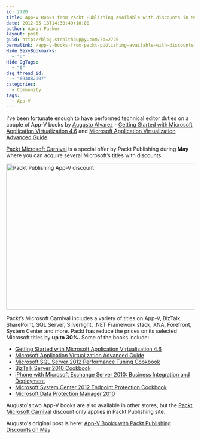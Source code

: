 ```yaml
---
id: 2720
title: App-V Books from Packt Publishing available with discounts in May
date: 2012-05-18T14:30:49+10:00
author: Aaron Parker
layout: post
guid: http://blog.stealthpuppy.com/?p=2720
permalink: /app-v-books-from-packt-publishing-available-with-discounts-in-may/
Hide SexyBookmarks:
  - "0"
Hide OgTags:
  - "0"
dsq_thread_id:
  - "694882907"
categories:
  - Community
tags:
  - App-V
---
```

I've been fortunate enough to have performed technical editor duties on a couple of App-V books by [Augusto Alvarez](http://blog.augustoalvarez.com.ar/) - [Getting Started with Microsoft Application Virtualization 4.6](http://www.packtpub.com/getting-started-microsoft-application-virtualization-46/book) and [Microsoft Application Virtualization Advanced Guide](http://www.packtpub.com/microsoft-application-virtualization-advanced-guide/book).

[Packt Microsoft Carnival](http://www.packtpub.com/news/packt-microsoft-carnival) is a special offer by Packt Publishing during **May** where you can acquire several Microsoft’s titles with discounts.

<img class="alignleft size-full wp-image-2721" title="Packt Publishing App-V discount" src="http://stealthpuppy.com/wp-content/uploads/2012/05/appv_discount.png" alt="Packt Publishing App-V discount" width="660" height="390" srcset="https://stealthpuppy.com/wp-content/uploads/2012/05/appv_discount.png 660w, https://stealthpuppy.com/wp-content/uploads/2012/05/appv_discount-150x88.png 150w, https://stealthpuppy.com/wp-content/uploads/2012/05/appv_discount-300x177.png 300w" sizes="(max-width: 660px) 100vw, 660px" /> 

Packt’s Microsoft Carnival includes a variety of titles on App-V, BizTalk, SharePoint, SQL Server, Silverlight, .NET Framework stack, XNA, Forefront, System Center and more. Packt has reduce the prices on its selected Microsoft titles by **up to 30%.** Some of the books include:

  * [Getting Started with Microsoft Application Virtualization 4.6](http://www.packtpub.com/getting-started-microsoft-application-virtualization-46/book)
  * [Microsoft Application Virtualization Advanced Guide](http://www.packtpub.com/microsoft-application-virtualization-advanced-guide/book)
  * [Microsoft SQL Server 2012 Performance Tuning Cookbook](http://www.packtpub.com/microsoft-sql-server-2012-performance-tuning-cookbook/book)
  * [BizTalk Server 2010 Cookbook](http://www.packtpub.com/biztalk-server-2010-for-developers-and-administrators-cookbook/book)
  * [iPhone with Microsoft Exchange Server 2010: Business Integration and Deployment](http://www.packtpub.com/iphone-with-microsoft-exchange-server-2010/book)
  * [Microsoft System Center 2012 Endpoint Protection Cookbook](http://www.packtpub.com/microsoft-system-center-2012-endpoint-protection-cookbook/book)
  * [Microsoft Data Protection Manager 2010](http://www.packtpub.com/microsoft-data-protection-manager-2010/book)

Augusto's two App-V books are also available in other stores, but the [Packt Microsoft Carnival](http://www.packtpub.com/news/packt-microsoft-carnival) discount only applies in Packt Publishing site.

Augusto's original post is here: [App-V Books with Packt Publishing Discounts on May](http://blog.augustoalvarez.com.ar/2012/05/13/app-v-books-with-packt-publishing-discounts-on-may/)